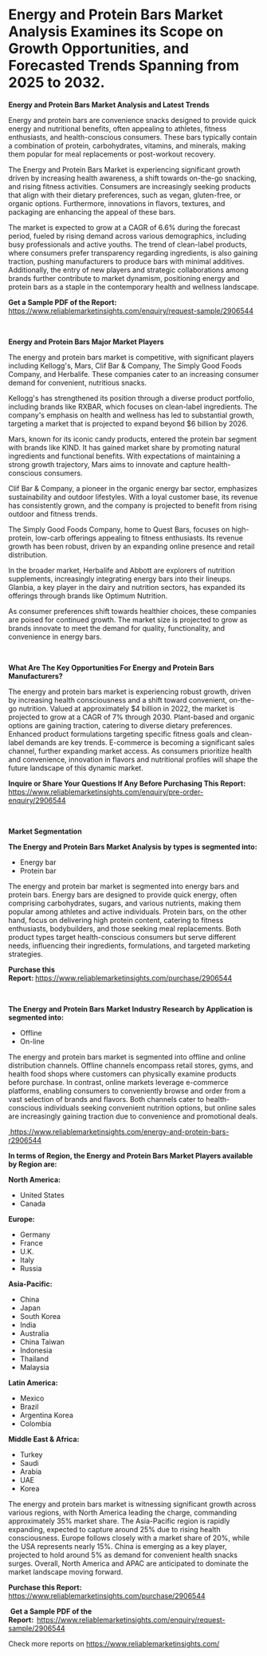 <p><h1>Energy and Protein Bars Market Analysis Examines its Scope on Growth Opportunities, and Forecasted Trends Spanning from 2025 to 2032.</h1></p><p><strong>Energy and Protein Bars Market Analysis and Latest Trends</strong></p>
<p><p>Energy and protein bars are convenience snacks designed to provide quick energy and nutritional benefits, often appealing to athletes, fitness enthusiasts, and health-conscious consumers. These bars typically contain a combination of protein, carbohydrates, vitamins, and minerals, making them popular for meal replacements or post-workout recovery.</p><p>The Energy and Protein Bars Market is experiencing significant growth driven by increasing health awareness, a shift towards on-the-go snacking, and rising fitness activities. Consumers are increasingly seeking products that align with their dietary preferences, such as vegan, gluten-free, or organic options. Furthermore, innovations in flavors, textures, and packaging are enhancing the appeal of these bars.</p><p>The market is expected to grow at a CAGR of 6.6% during the forecast period, fueled by rising demand across various demographics, including busy professionals and active youths. The trend of clean-label products, where consumers prefer transparency regarding ingredients, is also gaining traction, pushing manufacturers to produce bars with minimal additives. Additionally, the entry of new players and strategic collaborations among brands further contribute to market dynamism, positioning energy and protein bars as a staple in the contemporary health and wellness landscape.</p></p>
<p><strong>Get a Sample PDF of the Report:&nbsp;</strong> <a href="https://www.reliablemarketinsights.com/enquiry/request-sample/2906544?utm_campaign=3270&utm_medium=2&utm_source=Github&utm_content=ia&utm_term=12032025&utm_id=energy-and-protein-bars">https://www.reliablemarketinsights.com/enquiry/request-sample/2906544</a></p>
<p>&nbsp;</p>
<p><strong>Energy and Protein Bars Major Market Players</strong></p>
<p><p>The energy and protein bars market is competitive, with significant players including Kellogg's, Mars, Clif Bar & Company, The Simply Good Foods Company, and Herbalife. These companies cater to an increasing consumer demand for convenient, nutritious snacks. </p><p>Kellogg's has strengthened its position through a diverse product portfolio, including brands like RXBAR, which focuses on clean-label ingredients. The company's emphasis on health and wellness has led to substantial growth, targeting a market that is projected to expand beyond $6 billion by 2026.</p><p>Mars, known for its iconic candy products, entered the protein bar segment with brands like KIND. It has gained market share by promoting natural ingredients and functional benefits. With expectations of maintaining a strong growth trajectory, Mars aims to innovate and capture health-conscious consumers.</p><p>Clif Bar & Company, a pioneer in the organic energy bar sector, emphasizes sustainability and outdoor lifestyles. With a loyal customer base, its revenue has consistently grown, and the company is projected to benefit from rising outdoor and fitness trends.</p><p>The Simply Good Foods Company, home to Quest Bars, focuses on high-protein, low-carb offerings appealing to fitness enthusiasts. Its revenue growth has been robust, driven by an expanding online presence and retail distribution.</p><p>In the broader market, Herbalife and Abbott are explorers of nutrition supplements, increasingly integrating energy bars into their lineups. Glanbia, a key player in the dairy and nutrition sectors, has expanded its offerings through brands like Optimum Nutrition.</p><p>As consumer preferences shift towards healthier choices, these companies are poised for continued growth. The market size is projected to grow as brands innovate to meet the demand for quality, functionality, and convenience in energy bars.</p></p>
<p>&nbsp;</p>
<p><strong>What Are The Key Opportunities For Energy and Protein Bars Manufacturers?</strong></p>
<p><p>The energy and protein bars market is experiencing robust growth, driven by increasing health consciousness and a shift toward convenient, on-the-go nutrition. Valued at approximately $4 billion in 2022, the market is projected to grow at a CAGR of 7% through 2030. Plant-based and organic options are gaining traction, catering to diverse dietary preferences. Enhanced product formulations targeting specific fitness goals and clean-label demands are key trends. E-commerce is becoming a significant sales channel, further expanding market access. As consumers prioritize health and convenience, innovation in flavors and nutritional profiles will shape the future landscape of this dynamic market.</p></p>
<p><strong>Inquire or Share Your Questions If Any Before Purchasing This Report:</strong> <a href="https://www.reliablemarketinsights.com/enquiry/pre-order-enquiry/2906544?utm_campaign=3270&utm_medium=2&utm_source=Github&utm_content=ia&utm_term=12032025&utm_id=energy-and-protein-bars">https://www.reliablemarketinsights.com/enquiry/pre-order-enquiry/2906544</a></p>
<p>&nbsp;</p>
<p><strong>Market Segmentation</strong></p>
<p><strong>The Energy and Protein Bars Market Analysis by types is segmented into:</strong></p>
<p><ul><li>Energy bar</li><li>Protein bar</li></ul></p>
<p><p>The energy and protein bar market is segmented into energy bars and protein bars. Energy bars are designed to provide quick energy, often comprising carbohydrates, sugars, and various nutrients, making them popular among athletes and active individuals. Protein bars, on the other hand, focus on delivering high protein content, catering to fitness enthusiasts, bodybuilders, and those seeking meal replacements. Both product types target health-conscious consumers but serve different needs, influencing their ingredients, formulations, and targeted marketing strategies.</p></p>
<p><strong>Purchase this Report:&nbsp;</strong><a href="https://www.reliablemarketinsights.com/purchase/2906544?utm_campaign=3270&utm_medium=2&utm_source=Github&utm_content=ia&utm_term=12032025&utm_id=energy-and-protein-bars">https://www.reliablemarketinsights.com/purchase/2906544</a></p>
<p>&nbsp;</p>
<p><strong>The Energy and Protein Bars Market Industry Research by Application is segmented into:</strong></p>
<p><ul><li>Offline</li><li>On-line</li></ul></p>
<p><p>The energy and protein bars market is segmented into offline and online distribution channels. Offline channels encompass retail stores, gyms, and health food shops where customers can physically examine products before purchase. In contrast, online markets leverage e-commerce platforms, enabling consumers to conveniently browse and order from a vast selection of brands and flavors. Both channels cater to health-conscious individuals seeking convenient nutrition options, but online sales are increasingly gaining traction due to convenience and promotional deals.</p></p>
<p><a href="https://www.reliablemarketinsights.com/energy-and-protein-bars-r2906544?utm_campaign=3270&utm_medium=2&utm_source=Github&utm_content=ia&utm_term=12032025&utm_id=energy-and-protein-bars">&nbsp;https://www.reliablemarketinsights.com/energy-and-protein-bars-r2906544</a></p>
<p><strong>In terms of Region, the Energy and Protein Bars Market Players available by Region are:</strong></p>
<p>
    <p> <strong> North America: </strong>
        <ul>
            <li>United States</li>
            <li>Canada</li>
        </ul>
        </p> 
    <p> <strong> Europe: </strong>
        <ul>
            <li>Germany</li>
            <li>France</li>
            <li>U.K.</li>
            <li>Italy</li>
            <li>Russia</li>
        </ul>
        </p> 
    <p> <strong> Asia-Pacific: </strong>
        <ul>
            <li>China</li>
            <li>Japan</li>
            <li>South Korea</li>
            <li>India</li>
            <li>Australia</li>
            <li>China Taiwan</li>
            <li>Indonesia</li>
            <li>Thailand</li>
            <li>Malaysia</li>
        </ul>
        </p> 
    <p> <strong> Latin America: </strong>
        <ul>
            <li>Mexico</li>
            <li>Brazil</li>
            <li>Argentina Korea</li>
            <li>Colombia</li>
        </ul>
        </p> 
    <p> <strong> Middle East & Africa: </strong>
        <ul>
            <li>Turkey</li>
            <li>Saudi</li>
            <li>Arabia</li>
            <li>UAE</li>
            <li>Korea</li>
        </ul>
    </p>
    </p>
<p><p>The energy and protein bars market is witnessing significant growth across various regions, with North America leading the charge, commanding approximately 35% market share. The Asia-Pacific region is rapidly expanding, expected to capture around 25% due to rising health consciousness. Europe follows closely with a market share of 20%, while the USA represents nearly 15%. China is emerging as a key player, projected to hold around 5% as demand for convenient health snacks surges. Overall, North America and APAC are anticipated to dominate the market landscape moving forward.</p></p>
<p><strong>Purchase this Report: </strong><a href="https://www.reliablemarketinsights.com/purchase/2906544?utm_campaign=3270&utm_medium=2&utm_source=Github&utm_content=ia&utm_term=12032025&utm_id=energy-and-protein-bars">https://www.reliablemarketinsights.com/purchase/2906544</a></p>
<p>&nbsp;<strong>Get a Sample PDF of the Report:&nbsp;&nbsp;</strong><a href="https://www.reliablemarketinsights.com/enquiry/request-sample/2906544?utm_campaign=3270&utm_medium=2&utm_source=Github&utm_content=ia&utm_term=12032025&utm_id=energy-and-protein-bars">https://www.reliablemarketinsights.com/enquiry/request-sample/2906544</a></p>
<p><strong></strong></p>
<p>Check more reports on <a href="https://www.reliablemarketinsights.com/?utm_campaign=3270&utm_medium=2&utm_source=Github&utm_content=ia&utm_term=12032025&utm_id=energy-and-protein-bars">https://www.reliablemarketinsights.com/</a></p>